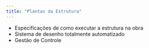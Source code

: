 ```yaml
---
title: "Plantas da Estrutura"
---
```

- Especificações de como executar a estrutura na obra
- Sistema de desenho totalmente automatizado
- Gestão de Controle